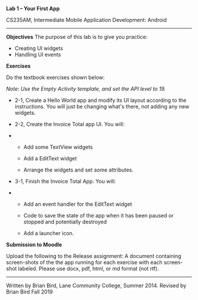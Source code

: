 **Lab 1 – Your First App**

CS235AM, Intermediate Mobile Application Development: Android

------

**Objectives**
The purpose of this lab is to give you practice:

- Creating UI widgets
- Handling UI events

**Exercises**

Do the textbook exercises shown below:

*Note: Use the Empty Activity template, and set the API level to 19.*

- 2-1, Create a Hello World app and modify its UI layout according to the instructions. You will just be changing what's there, not adding any new widgets.

- 2-2, Create the Invoice Total app UI. You will:

- - Add some TextView widgets

  - Add a EditText widget

  - Arrange the widgets and set some attributes.

    

- 3-1, Finish the Invoice Total App. You will:

- - Add an event handler for the EditText widget

  - Code to save the state of the app when it has been paused or stopped and potentially destroyed

  - Add a launcher icon.

     


**Submission to Moodle**

Upload the following to the Release assignment: A document containing screen-shots of the the app running for each exercise with each screen-shot labeled. Please use docx, pdf, html, or md format (not rtf).



------

Written by Brian Bird, Lane Community College, Summer 2014. Revised by Brian Bird Fall 2019
